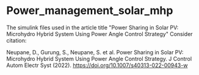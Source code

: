 # Power_management_solar_mhp
The simulink files used in the article title "Power Sharing in Solar PV: Microhydro Hybrid System Using Power Angle Control Strategy"
Consider citation:

Neupane, D., Gurung, S., Neupane, S. et al. 
Power Sharing in Solar PV: Microhydro Hybrid System Using Power Angle Control Strategy. 
J Control Autom Electr Syst (2022).
 https://doi.org/10.1007/s40313-022-00943-w
